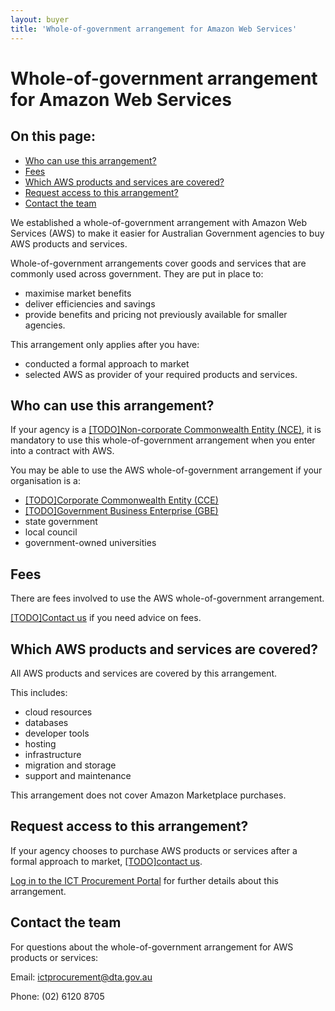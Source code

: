 ```yaml
---
layout: buyer
title: 'Whole-of-government arrangement for Amazon Web Services'
---
```


# Whole-of-government arrangement for Amazon Web Services

<nav class="au-inpage-nav-links" aria-label="in page navigation">
  <h2 class="au-inpage-nav-links__heading">On this page:</h2>
  <ul class="au-link-list">
    <li><a href="#who-can-use-this-arrangement">Who can use this arrangement?</a></li>
    <li><a href="#fees">Fees</a></li>
    <li><a href="#which-products-and-services-are-covered">Which AWS products and services are covered?</a></li>
    <li><a href="#request-access-to-this-arrangement">Request access to this arrangement?</a></li>
    <li><a href="#contact-the-team">Contact the team</a></li>
  </ul>
</nav>

We established a whole-of-government arrangement with Amazon Web Services (AWS) to make it easier for Australian Government agencies to buy AWS products and services.

Whole-of-government arrangements cover goods and services that are commonly used across government. They are put in place to:

- maximise market benefits
- deliver efficiencies and savings
- provide benefits and pricing not previously available for smaller agencies.

This arrangement only applies after you have:

- conducted a formal approach to market
- selected AWS as provider of your required products and services.

## <span name="who-can-use-this-arrangement">Who can use this arrangement?</span>

If your agency is a [[TODO]Non-corporate Commonwealth Entity (NCE)](#), it is mandatory to use this whole-of-government arrangement when you enter into a contract with AWS.

You may be able to use the AWS whole-of-government arrangement if your organisation is a:

- [[TODO]Corporate Commonwealth Entity (CCE)](#)
- [[TODO]Government Business Enterprise (GBE)](#)
- state government
- local council
- government-owned universities

## <span name="fees">Fees</span>

There are fees involved to use the AWS whole-of-government arrangement.

[[TODO]Contact us](#) if you need advice on fees.

## <span name="which-products-and-services-are-covered">Which AWS products and services are covered?</span>

All AWS products and services are covered by this arrangement.

This includes:

- cloud resources
- databases
- developer tools
- hosting
- infrastructure
- migration and storage
- support and maintenance

This arrangement does not cover Amazon Marketplace purchases.

## <span name="request-access-to-this-arrangement">Request access to this arrangement?</span>

If your agency chooses to purchase AWS products or services after a formal approach to market, [[TODO]contact us](#).

<a href="https://ictprocurement.service-now.com/" target="_blank" rel="external">Log in to the ICT Procurement Portal</a> for further details about this arrangement.

## <span name="contact-the-team">Contact the team</span>

For questions about the whole-of-government arrangement for AWS products or services:

Email: [ictprocurement@dta.gov.au](mailto:ictprocurement@dta.gov.au)

Phone: (02) 6120 8705
